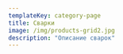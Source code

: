 ```yaml
---
templateKey: category-page
title: Сварки
image: /img/products-grid2.jpg
description: "Описание сварок"
---
```


